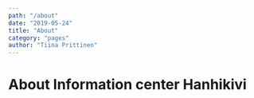 ```yaml
---
path: "/about"
date: "2019-05-24"
title: "About"
category: "pages"
author: "Tiina Prittinen"
---
```


# About Information center Hanhikivi
